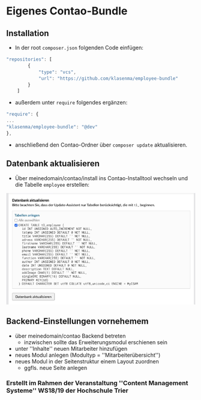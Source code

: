 # Eigenes Contao-Bundle
## Installation 

* In der root ``composer.json`` folgenden Code einfügen:
 
```javascript
"repositories": [
        {
            "type": "vcs",
            "url": "https://github.com/klasenma/employee-bundle"
        }
    ]
``` 
* außerdem unter ``require`` folgendes ergänzen: 

```javascript
"require": {
...
"klasenma/employee-bundle": "@dev"
},
```

* anschließend den Contao-Ordner über ``composer update`` aktualisieren.


## Datenbank aktualisieren

* Über meinedomain/contao/install ins Contao-Installtool wechseln und die Tabelle ``employee`` erstellen:

![aktualisieren](/img/db_aktualisieren.jpg)

## Backend-Einstellungen vornehemem

* über meinedomain/contao Backend betreten
	* inzwischen sollte das Erweiterungsmodul erschienen sein 
* unter ''Inhalte'' neuen Mitarbeiter hinzufügen
* neues Modul anlegen (Modultyp = ''Mitarbeiterübersicht'')
* neues Modul in der Seitenstruktur einem Layout zuordnen 
	* ggfls. neue Seite anlegen

### Erstellt im Rahmen der Veranstaltung ''Content Management Systeme'' WS18/19 der Hochschule Trier
